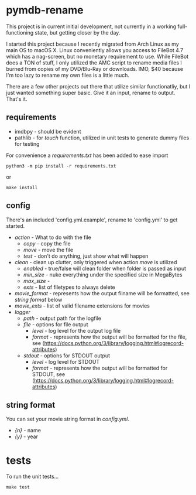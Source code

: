 # pymdb-rename
This project is in current initial development, not currently in a working full-functioning state, but getting closer by the day.

I started this project because I recently migrated from Arch Linux as my main OS to macOS X.  Linux conveniently allows you access to FileBot 4.7 which has a nag-screen, but no monetary requirement to use.  While FileBot does a TON of stuff, I only utilized the AMC script to rename media files I burned from copies of my DVD/Blu-Ray or downloads.  IMO, $40 because I'm too lazy to rename my own files is a little much.  

There are a few other projects out there that utilize similar functionatliy, but I just wanted something super basic.  Give it an input, rename to output.  That's it.  

## requirements
* imdbpy - should be evident 
* pathlib - for *touch* function, utilized in unit tests to generate dummy files for testing

For convenience a *requirements.txt* has been added to ease import

`python3 -m pip install -r requirements.txt`

or

`make install`

## config
There's an included 'config.yml.example', rename to 'config.yml' to get started. 
* *action* - What to do with the file
  * *copy* - copy the file
  * *move* - move the file
  * *test* - don't do anything, just show what will happen
* *clean* - clean up clutter, only triggered when action *move* is utilized
  * *enabled* - true/false will clean folder when folder is passed as input
  * *min_size* - nuke everything under the specified size in MegaBytes
  * *max_size* - 
  * *exts* - list of filetypes to always delete
* *movie_format* - represents how the output filname will be formatted, see *string format* below
* *movie_exts* - list of valid filename extensions for movies
* *logger*
  * *path* - output path for the logfile
  * *file* - options for file output
    * *level* - log level for the output log file
    * *format* - represents how the output will be formatted for the file, see (https://docs.python.org/3/library/logging.html#logrecord-attributes)
  * *stdout* - options for STDOUT output
    * *level* - log level for STDOUT
    * *format* - represents how the output will be formatted for STDOUT, see (https://docs.python.org/3/library/logging.html#logrecord-attributes)

## string format
You can set your movie string format in *config.yml*.  

* *{n}* - name
* *{y}* - year

# tests
To run the unit tests...

`make test` 